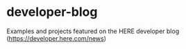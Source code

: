 # developer-blog
Examples and projects featured on the HERE developer blog (https://developer.here.com/news)